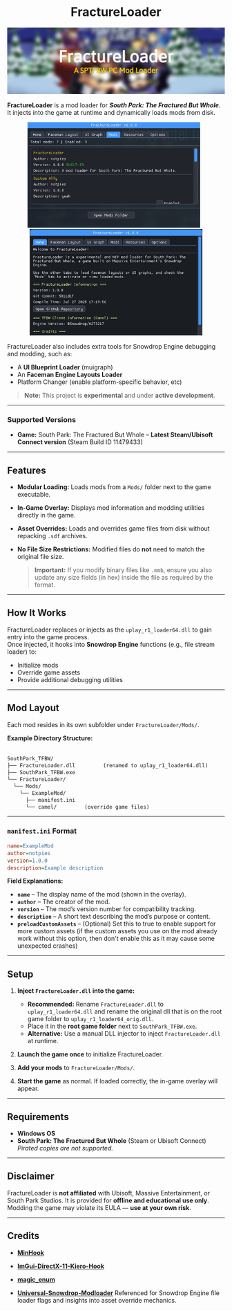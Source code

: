 <h1 align="center">FractureLoader</h1>

<p align="center">
  <a href="https://github.com/NOTPIES/FractureLoader/releases">
    <img src="images/fractureloaderbanner.jpg" alt="FractureLoader Banner" />
  </a>
</p>

**FractureLoader** is a mod loader for **_South Park: The Fractured But Whole_**.  
It injects into the game at runtime and dynamically loads mods from disk.

<p align="center"> <img src="images/menu1.png" alt="Menu Screenshot 1" width="400" style="margin-right: 10px;" /> <img src="images/menu2.png" alt="Menu Screenshot 2" width="400" /> </p>

FractureLoader also includes extra tools for Snowdrop Engine debugging and modding, such as:
- A **UI Blueprint Loader** (muigraph)
- An **Faceman Engine Layouts Loader**
- Platform Changer (enable platform-specific behavior, etc)

> **Note:** This project is **experimental** and under **active development**.

---

### **Supported Versions**
- **Game:** South Park: The Fractured But Whole – **Latest Steam/Ubisoft Connect version** (Steam Build ID 11479433)

---

## Features

- **Modular Loading:** Loads mods from a `Mods/` folder next to the game executable.
- **In-Game Overlay:** Displays mod information and modding utilities directly in the game.
- **Asset Overrides:** Loads and overrides game files from disk without repacking `.sdf` archives.
- **No File Size Restrictions:** Modified files do **not** need to match the original file size.
  
    > **Important:** If you modify binary files like `.mmb`, ensure you also update any size fields (in hex) inside the file as required by the format.

---

## How It Works

FractureLoader replaces or injects as the `uplay_r1_loader64.dll` to gain entry into the game process.  
Once injected, it hooks into **Snowdrop Engine** functions (e.g., file stream loader) to:

- Initialize mods
- Override game assets
- Provide additional debugging utilities

---

## Mod Layout

Each mod resides in its own subfolder under `FractureLoader/Mods/`.

**Example Directory Structure:**
```

SouthPark_TFBW/
├── FractureLoader.dll         (renamed to uplay_r1_loader64.dll)
├── SouthPark_TFBW.exe
└── FractureLoader/
  └── Mods/
    └── ExampleMod/
      ├── manifest.ini
      └── camel/         (override game files)

````

---

### `manifest.ini` Format

```ini
name=ExampleMod
author=notpies
version=1.0.0
description=Example description
````

**Field Explanations:**

* **`name`** – The display name of the mod (shown in the overlay).
* **`author`** – The creator of the mod.
* **`version`** – The mod’s version number for compatibility tracking.
* **`description`** – A short text describing the mod’s purpose or content.
* **`preloadCustomAssets`** – (Optional) Set this to true to enable support for more custom assets (if the custom assets you use on the mod already work without this option, then don't enable this as it may cause some unexpected crashes)

---

## Setup

1. **Inject `FractureLoader.dll` into the game:**

   * **Recommended:** Rename `FractureLoader.dll` to `uplay_r1_loader64.dll`
     and rename the original dll that is on the root game folder to `uplay_r1_loader64_orig.dll`.
   * Place it in the **root game folder** next to `SouthPark_TFBW.exe`.
   * **Alternative:** Use a manual DLL injector to inject `FractureLoader.dll` at runtime.

2. **Launch the game once** to initialize FractureLoader.

3. **Add your mods** to `FractureLoader/Mods/`.

4. **Start the game** as normal. If loaded correctly, the in-game overlay will appear.

---

## Requirements

* **Windows OS**
* **South Park: The Fractured But Whole** (Steam or Ubisoft Connect)
  *Pirated copies are not supported.*

---

## Disclaimer

FractureLoader is **not affiliated** with Ubisoft, Massive Entertainment, or South Park Studios.
It is provided for **offline and educational use only**.
Modding the game may violate its EULA — **use at your own risk**.

---

## Credits

- **[MinHook](https://github.com/TsudaKageyu/minhook)**
- **[ImGui-DirectX-11-Kiero-Hook](https://github.com/rdbo/ImGui-DirectX-11-Kiero-Hook)**
- **[magic_enum](https://github.com/Neargye/magic_enum)**

- **[Universal-Snowdrop-Modloader](https://github.com/patrickmollohan/Universal-Snowdrop-Modloader)**
  Referenced for Snowdrop Engine file loader flags and insights into asset override mechanics.
